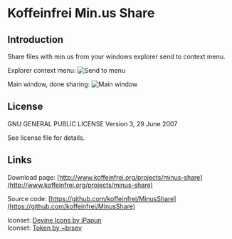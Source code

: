 # Koffeinfrei Min.us Share

## Introduction

Share files with min.us from your windows explorer send to context menu.

Explorer context menu:
![Send to menu](http://www.koffeinfrei.org/uploads/images/projects/minus-share-screen1.png "Send to context menu")  

Main window, done sharing:
![Main window](http://www.koffeinfrei.org/uploads/images/projects/minus-share-screen2.png "Main window")

## License
GNU GENERAL PUBLIC LICENSE
Version 3, 29 June 2007 

See license file for details.

## Links

Download page: [http://www.koffeinfrei.org/projects/minus-share](http://www.koffeinfrei.org/projects/minus-share)

Source code: [https://github.com/koffeinfrei/MinusShare](https://github.com/koffeinfrei/MinusShare)

Iconset: [Devine Icons by iPapun](http://ipapun.deviantart.com/art/Devine-Icons-137555756)  
Iconset: [Token by ~brsev](http://brsev.deviantart.com/art/Token-128429570)